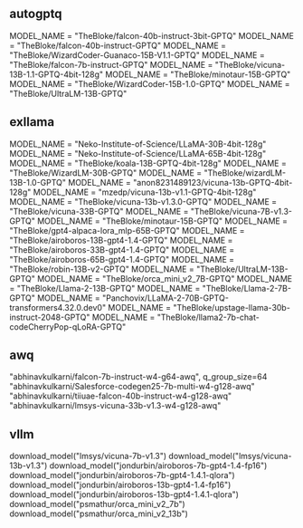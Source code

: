 autogptq
--------
MODEL_NAME = "TheBloke/falcon-40b-instruct-3bit-GPTQ"
MODEL_NAME = "TheBloke/falcon-40b-instruct-GPTQ"
MODEL_NAME = "TheBloke/WizardCoder-Guanaco-15B-V1.1-GPTQ"
MODEL_NAME = "TheBloke/falcon-7b-instruct-GPTQ"
MODEL_NAME = "TheBloke/vicuna-13B-1.1-GPTQ-4bit-128g"
MODEL_NAME = "TheBloke/minotaur-15B-GPTQ"
MODEL_NAME = "TheBloke/WizardCoder-15B-1.0-GPTQ"
MODEL_NAME = "TheBloke/UltraLM-13B-GPTQ"

exllama
-------
MODEL_NAME = "Neko-Institute-of-Science/LLaMA-30B-4bit-128g"
MODEL_NAME = "Neko-Institute-of-Science/LLaMA-65B-4bit-128g"
MODEL_NAME = "TheBloke/koala-13B-GPTQ-4bit-128g"
MODEL_NAME = "TheBloke/WizardLM-30B-GPTQ"
MODEL_NAME = "TheBloke/wizardLM-13B-1.0-GPTQ"
MODEL_NAME = "anon8231489123/vicuna-13b-GPTQ-4bit-128g"
MODEL_NAME = "mzedp/vicuna-13b-v1.1-GPTQ-4bit-128g"
MODEL_NAME = "TheBloke/vicuna-13b-v1.3.0-GPTQ"
MODEL_NAME = "TheBloke/vicuna-33B-GPTQ"
MODEL_NAME = "TheBloke/vicuna-7B-v1.3-GPTQ"
MODEL_NAME = "TheBloke/minotaur-15B-GPTQ"
MODEL_NAME = "TheBloke/gpt4-alpaca-lora_mlp-65B-GPTQ"
MODEL_NAME = "TheBloke/airoboros-13B-gpt4-1.4-GPTQ"
MODEL_NAME = "TheBloke/airoboros-33B-gpt4-1.4-GPTQ"
MODEL_NAME = "TheBloke/airoboros-65B-gpt4-1.4-GPTQ"
MODEL_NAME = "TheBloke/robin-13B-v2-GPTQ"
MODEL_NAME = "TheBloke/UltraLM-13B-GPTQ"
MODEL_NAME = "TheBloke/orca_mini_v2_7B-GPTQ"
MODEL_NAME = "TheBloke/Llama-2-13B-GPTQ"
MODEL_NAME = "TheBloke/Llama-2-7B-GPTQ"
MODEL_NAME = "Panchovix/LLaMA-2-70B-GPTQ-transformers4.32.0.dev0"
MODEL_NAME = "TheBloke/upstage-llama-30b-instruct-2048-GPTQ"
MODEL_NAME = "TheBloke/llama2-7b-chat-codeCherryPop-qLoRA-GPTQ"

awq
---
"abhinavkulkarni/falcon-7b-instruct-w4-g64-awq", q_group_size=64
"abhinavkulkarni/Salesforce-codegen25-7b-multi-w4-g128-awq"
"abhinavkulkarni/tiiuae-falcon-40b-instruct-w4-g128-awq"
"abhinavkulkarni/lmsys-vicuna-33b-v1.3-w4-g128-awq"  

vllm
----
download_model("lmsys/vicuna-7b-v1.3")
download_model("lmsys/vicuna-13b-v1.3")
download_model("jondurbin/airoboros-7b-gpt4-1.4-fp16")
download_model("jondurbin/airoboros-7b-gpt4-1.4.1-qlora")
download_model("jondurbin/airoboros-13b-gpt4-1.4-fp16")
download_model("jondurbin/airoboros-13b-gpt4-1.4.1-qlora")
download_model("psmathur/orca_mini_v2_7b")
download_model("psmathur/orca_mini_v2_13b")